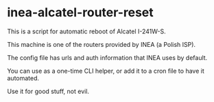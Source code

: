 # inea-alcatel-router-reset

This is a script for automatic reboot of Alcatel I-241W-S.

This machine is one of the routers provided by INEA (a Polish ISP).

The config file has urls and auth information that INEA uses by default.

You can use as a one-time CLI helper, or add it to a cron file to have it automated.

Use it for good stuff, not evil.